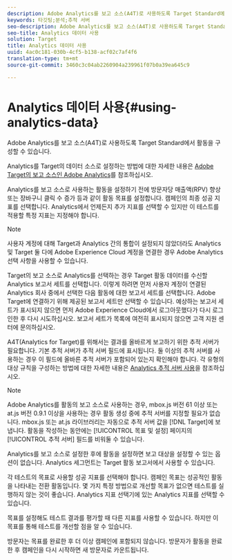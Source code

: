 ```yaml
---
description: Adobe Analytics를 보고 소스(A4T)로 사용하도록 Target Standard에서 활동을 구성할 수 있습니다.
keywords: 타깃팅;분석;추적 서버
seo-description: Adobe Analytics를 보고 소스(A4T)로 사용하도록 Target Standard에서 활동을 구성할 수 있습니다.
seo-title: Analytics 데이터 사용
solution: Target
title: Analytics 데이터 사용
uuid: 4ac0c181-030b-4cf5-b138-acf02c7af4f6
translation-type: tm+mt
source-git-commit: 3460c3c04ab2260904a239961f07b0a39ea645c9

---
```



# Analytics 데이터 사용{#using-analytics-data}

Adobe Analytics를 보고 소스(A4T)로 사용하도록 Target Standard에서 활동을 구성할 수 있습니다.

Analytics를 Target의 데이터 소스로 설정하는 방법에 대한 자세한 내용은 [Adobe Target의 보고 소스인 Adobe Analytics](https://marketing.adobe.com/resources/help/en_US/target/a4t/a4t.html)를 참조하십시오.

Analytics를 보고 소스로 사용하는 활동을 설정하기 전에 방문자당 매출액(RPV) 향상 또는 장바구니 클릭 수 증가 등과 같이 활동 목표를 설정합니다. 캠페인의 최종 성공 지표를 선택합니다. Analytics에서 언제든지 추가 지표를 선택할 수 있지만 이 테스트를 적용할 특정 지표는 지정해야 합니다.

>[!NOTE]
>
>사용자 계정에 대해 Target과 Analytics 간의 통합이 설정되지 않았더라도 Analytics 및 Target 둘 다에 Adobe Experience Cloud 계정을 연결한 경우 Adobe Analytics 선택 사항을 사용할 수 있습니다.

Target의 보고 소스로 Analytics를 선택하는 경우 Target 활동 데이터를 수신할 Analytics 보고서 세트를 선택합니다. 이렇게 하려면 먼저 사용자 계정이 연결된 Analytics 회사 중에서 선택한 다음 활동에 대한 보고서 세트를 선택합니다. Adobe Target에 연결하기 위해 제공된 보고서 세트만 선택할 수 있습니다. 예상하는 보고서 세트가 표시되지 않으면 먼저 Adobe Experience Cloud에서 로그아웃했다가 다시 로그인한 후 다시 시도하십시오. 보고서 세트가 목록에 여전히 표시되지 않으면 고객 지원 센터에 문의하십시오.

A4T(Analytics for Target)를 위해서는 결과를 올바르게 보고하기 위한 추적 서버가 필요합니다. 기본 추적 서버가 추적 서버 필드에 표시됩니다. 둘 이상의 추적 서버를 사용하는 경우 이 필드에 올바른 추적 서버가 포함되어 있는지 확인해야 합니다. 각 유형의 대상 규칙을 구성하는 방법에 대한 자세한 내용은 [Analytics 추적 서버 사용](../../../c-integrating-target-with-mac/a4t/analytics-tracking-server.md#task_72077BA7E93C4A65A715A18F32228823)을 참조하십시오.

>[!NOTE]
>
>Adobe Analytics를 활동의 보고 소스로 사용하는 경우, mbox.js 버전 61 이상 또는 at.js 버전 0.9.1 이상을 사용하는 경우 활동 생성 중에 추적 서버를 지정할 필요가 없습니다. mbox.js 또는 at.js 라이브러리는 자동으로 추적 서버 값을 [!DNL Target]에 보냅니다. 활동을 작성하는 동안에는 [!UICONTROL 목표 및 설정] 페이지의 [!UICONTROL 추적 서버] 필드를 비워둘 수 있습니다.

Analytics를 보고 소스로 설정한 후에 활동을 설정하면 보고 대상을 설정할 수 있는 옵션이 없습니다. Analytics 세그먼트는 Target 활동 보고서에서 사용할 수 있습니다.

각 테스트의 목표로 사용할 성공 지표를 선택해야 합니다. 캠페인 목표는 성공적인 활동을 나타내는 전환 활동입니다. 몇 가지 특정 방법으로 개선할 목표가 없으면 테스트를 실행하지 않는 것이 좋습니다. Analytics 지표 선택기에 있는 Analytics 지표를 선택할 수 있습니다.

목표를 설정해도 테스트 결과를 평가할 때 다른 지표를 사용할 수 있습니다. 하지만 이 목표를 통해 테스트를 개선할 점을 알 수 있습니다.

방문자는 목표를 완료한 후 더 이상 캠페인에 포함되지 않습니다. 방문자가 활동을 완료한 후 캠페인을 다시 시작하면 새 방문자로 카운트됩니다.
